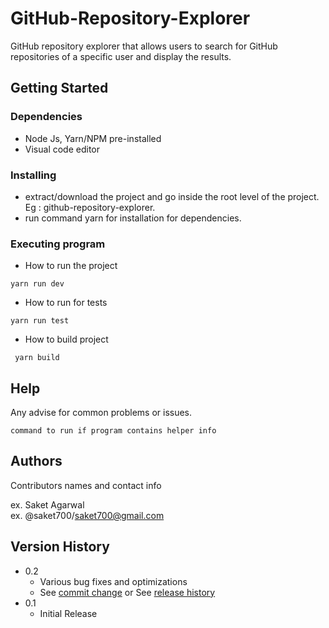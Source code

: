 # GitHub-Repository-Explorer
GitHub repository explorer that allows users to search for GitHub repositories of a specific user and display the results.

## Getting Started

### Dependencies

* Node Js, Yarn/NPM pre-installed
* Visual code editor

### Installing

* extract/download the project and go inside the root level of the project. Eg : github-repository-explorer.
* run command yarn for installation for dependencies.

### Executing program

* How to run the project
```
yarn run dev
```

* How to run for tests
```
yarn run test
```

* How to build project
```
 yarn build
```

## Help

Any advise for common problems or issues.
```
command to run if program contains helper info
```

## Authors

Contributors names and contact info

ex. Saket Agarwal  
ex. @saket700/saket700@gmail.com

## Version History

* 0.2
    * Various bug fixes and optimizations
    * See [commit change]() or See [release history]()
* 0.1
    * Initial Release

